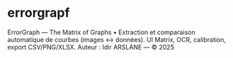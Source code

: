 # errorgrapf
ErrorGraph — The Matrix of Graphs • Extraction et comparaison automatique de courbes (images ↔ données).  UI Matrix, OCR, calibration, export CSV/PNG/XLSX. Auteur : Idir ARSLANE — © 2025

